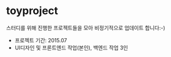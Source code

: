 # toyproject
스터디를 위해 진행한 프로젝트들을 모아 비정기적으로 업데이트 합니다:-)
* 프로젝트 기간: 2015.07
* UI디자인 및 프론트엔드 작업(본인), 백엔드 작업 3인
